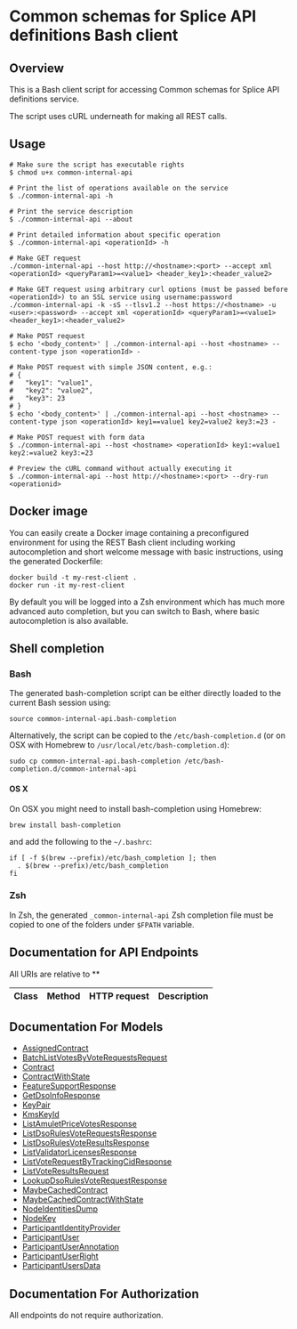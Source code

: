 # Common schemas for Splice API definitions Bash client

## Overview

This is a Bash client script for accessing Common schemas for Splice API definitions service.

The script uses cURL underneath for making all REST calls.

## Usage

```shell
# Make sure the script has executable rights
$ chmod u+x common-internal-api

# Print the list of operations available on the service
$ ./common-internal-api -h

# Print the service description
$ ./common-internal-api --about

# Print detailed information about specific operation
$ ./common-internal-api <operationId> -h

# Make GET request
./common-internal-api --host http://<hostname>:<port> --accept xml <operationId> <queryParam1>=<value1> <header_key1>:<header_value2>

# Make GET request using arbitrary curl options (must be passed before <operationId>) to an SSL service using username:password
./common-internal-api -k -sS --tlsv1.2 --host https://<hostname> -u <user>:<password> --accept xml <operationId> <queryParam1>=<value1> <header_key1>:<header_value2>

# Make POST request
$ echo '<body_content>' | ./common-internal-api --host <hostname> --content-type json <operationId> -

# Make POST request with simple JSON content, e.g.:
# {
#   "key1": "value1",
#   "key2": "value2",
#   "key3": 23
# }
$ echo '<body_content>' | ./common-internal-api --host <hostname> --content-type json <operationId> key1==value1 key2=value2 key3:=23 -

# Make POST request with form data
$ ./common-internal-api --host <hostname> <operationId> key1:=value1 key2:=value2 key3:=23

# Preview the cURL command without actually executing it
$ ./common-internal-api --host http://<hostname>:<port> --dry-run <operationid>

```

## Docker image

You can easily create a Docker image containing a preconfigured environment
for using the REST Bash client including working autocompletion and short
welcome message with basic instructions, using the generated Dockerfile:

```shell
docker build -t my-rest-client .
docker run -it my-rest-client
```

By default you will be logged into a Zsh environment which has much more
advanced auto completion, but you can switch to Bash, where basic autocompletion
is also available.

## Shell completion

### Bash

The generated bash-completion script can be either directly loaded to the current Bash session using:

```shell
source common-internal-api.bash-completion
```

Alternatively, the script can be copied to the `/etc/bash-completion.d` (or on OSX with Homebrew to `/usr/local/etc/bash-completion.d`):

```shell
sudo cp common-internal-api.bash-completion /etc/bash-completion.d/common-internal-api
```

#### OS X

On OSX you might need to install bash-completion using Homebrew:

```shell
brew install bash-completion
```

and add the following to the `~/.bashrc`:

```shell
if [ -f $(brew --prefix)/etc/bash_completion ]; then
  . $(brew --prefix)/etc/bash_completion
fi
```

### Zsh

In Zsh, the generated `_common-internal-api` Zsh completion file must be copied to one of the folders under `$FPATH` variable.

## Documentation for API Endpoints

All URIs are relative to **

Class | Method | HTTP request | Description
------------ | ------------- | ------------- | -------------


## Documentation For Models

 - [AssignedContract](docs/AssignedContract.md)
 - [BatchListVotesByVoteRequestsRequest](docs/BatchListVotesByVoteRequestsRequest.md)
 - [Contract](docs/Contract.md)
 - [ContractWithState](docs/ContractWithState.md)
 - [FeatureSupportResponse](docs/FeatureSupportResponse.md)
 - [GetDsoInfoResponse](docs/GetDsoInfoResponse.md)
 - [KeyPair](docs/KeyPair.md)
 - [KmsKeyId](docs/KmsKeyId.md)
 - [ListAmuletPriceVotesResponse](docs/ListAmuletPriceVotesResponse.md)
 - [ListDsoRulesVoteRequestsResponse](docs/ListDsoRulesVoteRequestsResponse.md)
 - [ListDsoRulesVoteResultsResponse](docs/ListDsoRulesVoteResultsResponse.md)
 - [ListValidatorLicensesResponse](docs/ListValidatorLicensesResponse.md)
 - [ListVoteRequestByTrackingCidResponse](docs/ListVoteRequestByTrackingCidResponse.md)
 - [ListVoteResultsRequest](docs/ListVoteResultsRequest.md)
 - [LookupDsoRulesVoteRequestResponse](docs/LookupDsoRulesVoteRequestResponse.md)
 - [MaybeCachedContract](docs/MaybeCachedContract.md)
 - [MaybeCachedContractWithState](docs/MaybeCachedContractWithState.md)
 - [NodeIdentitiesDump](docs/NodeIdentitiesDump.md)
 - [NodeKey](docs/NodeKey.md)
 - [ParticipantIdentityProvider](docs/ParticipantIdentityProvider.md)
 - [ParticipantUser](docs/ParticipantUser.md)
 - [ParticipantUserAnnotation](docs/ParticipantUserAnnotation.md)
 - [ParticipantUserRight](docs/ParticipantUserRight.md)
 - [ParticipantUsersData](docs/ParticipantUsersData.md)


## Documentation For Authorization

 All endpoints do not require authorization.

